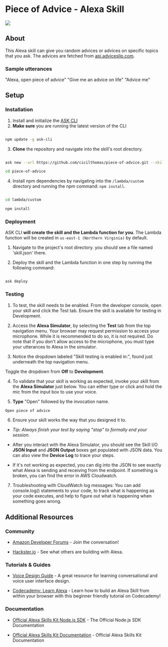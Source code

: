 #  Piece of Advice - Alexa Skill

<img  src="https://m.media-amazon.com/images/G/01/mobile-apps/dex/alexa/alexa-skills-kit/tutorials/quiz-game/header._TTH_.png"  />


## About

This Alexa skill can give you random advices or advices on specific topics that you ask. The advices are fetched from [api.adviceslip.com](https://api.adviceslip.com/). 

### Sample utterances

"Alexa, open piece of advice"
"Give me an advice on life"
"Advice me"

  ## Setup 

### Installation

1. Install and initialize the [ASK CLI](https://developer.amazon.com/docs/smapi/quick-start-alexa-skills-kit-command-line-interface.html?&sc_category=Owned&sc_channel=RD&sc_campaign=Evangelism2018&sc_publisher=github&sc_content=Content&sc_detail=hello-world-nodejs-V2_CLI-1&sc_funnel=Convert&sc_country=WW&sc_medium=Owned_RD_Evangelism2018_github_Content_hello-world-nodejs-V2_CLI-1_Convert_WW_beginnersdevs&sc_segment=beginnersdevs)
2.  **Make sure** you are running the latest version of the CLI
```bash

npm update -g ask-cli

```
3.  **Clone** the repository and navigate into the skill's root directory.

```bash

ask new --url https://github.com/cicilthomas/piece-of-advice.git --skill-name piece-of-advice

cd piece-of-advice

```
4. Install npm dependencies by navigating into the `/lambda/custom` directory and running the npm command: `npm install`.

```bash

cd lambda/custom

npm install

```
### Deployment

ASK CLI **will create the skill and the Lambda function for you**. The Lambda function will be created in ```us-east-1 (Northern Virginia)``` by default.

1. Navigate to the project's root directory. you should see a file named 'skill.json' there.

2. Deploy the skill and the Lambda function in one step by running the following command:

```bash

ask deploy

```

### Testing

1. To test, the skill needs to be enabled. From the developer console, open your skill and click the Test tab. Ensure the skill is available for testing in Development.

2. Access the **Alexa Simulator**, by selecting the **Test** tab from the top navigation menu. Your browser may request permission to access your microphone. While it is recommended to do so, it is not required. Do note that if you don't allow access to the microphone, you must type your utterances to Alexa in the simulator.

3. Notice the dropdown labeled "Skill testing is enabled in:", found just underneath the top navigation menu.

Toggle the dropdown from **Off** to **Development**.

4. To validate that your skill is working as expected, invoke your skill from the **Alexa Simulator** just below. You can either type or click and hold the mic from the input box to use your voice.

5.  **Type** "Open" followed by the invocation name.
```bash
Open piece of advice
```
6. Ensure your skill works the way that you designed it to.
*  *Tip: Always finish your test by saying "stop" to formally end your session.*
* After you interact with the Alexa Simulator, you should see the Skill I/O **JSON Input** and **JSON Output** boxes get populated with JSON data. You can also view the **Device Log** to trace your steps.

* If it's not working as expected, you can dig into the JSON to see exactly what Alexa is sending and receiving from the endpoint. If something is broken, you can find the error in AWS Cloudwatch.

7. Troubleshooting with CloudWatch log messages: You can add console.log() statements to your code, to track what is happening as your code executes, and help to figure out what is happening when something goes wrong.

## Additional Resources

### Community

*  [Amazon Developer Forums](https://forums.developer.amazon.com/spaces/165/index.html) - Join the conversation!

*  [Hackster.io](https://www.hackster.io/amazon-alexa) - See what others are building with Alexa.

### Tutorials & Guides

*  [Voice Design Guide](https://developer.amazon.com/designing-for-voice/) - A great resource for learning conversational and voice user interface design.

*  [Codecademy: Learn Alexa](https://www.codecademy.com/learn/learn-alexa) - Learn how to build an Alexa Skill from within your browser with this beginner friendly tutorial on Codecademy!
  

### Documentation

*  [Official Alexa Skills Kit Node.js SDK](https://www.npmjs.com/package/ask-sdk) - The Official Node.js SDK Documentation

*  [Official Alexa Skills Kit Documentation](https://developer.amazon.com/docs/ask-overviews/build-skills-with-the-alexa-skills-kit.html) - Official Alexa Skills Kit Documentation